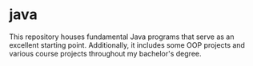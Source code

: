 # java
This repository houses fundamental Java programs that serve as an excellent starting point. Additionally, it includes some OOP projects and various course projects throughout my bachelor's degree.
